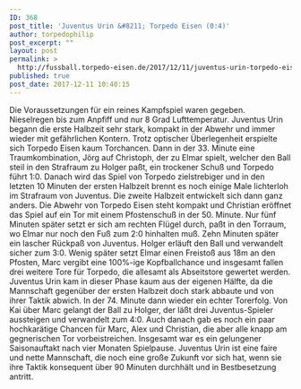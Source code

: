 ```yaml
---
ID: 368
post_title: 'Juventus Urin &#8211; Torpedo Eisen (0:4)'
author: torpedophilip
post_excerpt: ""
layout: post
permalink: >
  http://fussball.torpedo-eisen.de/2017/12/11/juventus-urin-torpedo-eisen-04/
published: true
post_date: 2017-12-11 10:40:15
---
```

Die Voraussetzungen für ein reines Kampfspiel waren gegeben. Nieselregen bis zum Anpfiff und nur 8 Grad Lufttemperatur. Juventus Urin begann die erste Halbzeit sehr stark, kompakt in der Abwehr und immer wieder mit gefährlichen Kontern. Trotz optischer Überlegenheit erspielte sich Torpedo Eisen kaum Torchancen. Dann in der 33. Minute eine Traumkombination, Jörg auf Christoph, der zu Elmar spielt, welcher den Ball steil in den Strafraum zu Holger paßt, ein trockener Schuß und Torpedo führt 1:0. Danach wird das Spiel von Torpedo zielstrebiger und in den letzten 10 Minuten der ersten Halbzeit brennt es noch einige Male lichterloh im Strafraum von Juventus. Die zweite Halbzeit entwickelt sich dann ganz anders. Die Abwehr von Torpedo Eisen steht kompakt und Christian eröffnet das Spiel auf ein Tor mit einem Pfostenschuß in der 50. Minute. Nur fünf Minuten später setzt er sich am rechten Flügel durch, paßt in den Torraum, wo Elmar nur noch den Fuß zum 2:0 hinhalten muß. Zehn Minuten später ein lascher Rückpaß von Juventus. Holger erläuft den Ball und verwandelt sicher zum 3:0. Wenig später setzt Elmar einen Freistoß aus 18m an den Pfosten, Marc vergibt eine 100%-ige Kopfballchance und insgesamt fallen drei weitere Tore für Torpedo, die allesamt als Abseitstore gewertet werden. Juventus Urin kam in dieser Phase kaum aus der eigenen Hälfte, da die Mannschaft gegenüber der ersten Halbzeit doch stark abbaute und von ihrer Taktik abwich. In der 74. Minute dann wieder ein echter Torerfolg. Von Kai über Marc gelangt der Ball zu Holger, der läßt drei Juventus-Spieler aussteigen und verwandelt zum 4:0. Auch danach gab es noch ein paar hochkarätige Chancen für Marc, Alex und Christian, die aber alle knapp am gegnerischen Tor vorbeistreichen. Insgesamt war es ein gelungener Saisonauftakt nach vier Monaten Spielpause. Juventus Urin ist eine faire und nette Mannschaft, die noch eine große Zukunft vor sich hat, wenn sie ihre Taktik konsequent über 90 Minuten durchhält und in Bestbesetzung antritt.